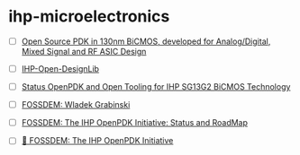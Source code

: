 # ihp-microelectronics

- [ ] [Open Source PDK in 130nm BiCMOS, developed for Analog/Digital, Mixed Signal and RF ASIC Design](https://www.ihp-microelectronics.com/services/research-and-prototyping-service/fast-design-enablement/open-source-pdk)
- [ ] [IHP-Open-DesignLib](https://ihp-open-ip.readthedocs.io)
- [ ] [Status OpenPDK and Open Tooling for IHP SG13G2 BiCMOS Technology](https://www.youtube.com/watch?v=Opw-KX3hNRU)
- [ ] [FOSSDEM: Wladek Grabinski](https://fosdem.org/2025/schedule/speaker/wladek_grabinski)
- [ ] [FOSSDEM: The IHP OpenPDK Initiative: Status and RoadMap](https://fosdem.org/2025/schedule/event/fosdem-2025-5882-the-ihp-openpdk-initiative-status-and-roadmap/)
- [ ] [:blue_book: FOSSDEM: The IHP OpenPDK Initiative](https://fosdem.org/2025/events/attachments/fosdem-2025-5882-the-ihp-openpdk-initiative-status-and-roadmap/slides/238751/WG_OpenPD_9dCyxJt.pdf)

